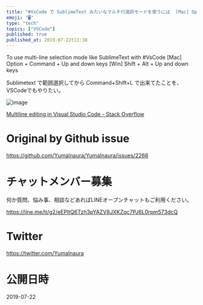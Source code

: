 ```yaml
---
title: "#VsCode で SublimeText みたいなマルチ行選択モードを使うには  [Mac] Option+Command+上下キー [W"
emoji: "🖥"
type: "tech"
topics: ["VSCode"]
published: true
published_at: 2019-07-22t11:38
---
```


To use multi-line selection mode like SublimeText with #VsCode [Mac] Option + Command + Up and down keys [Win] Shift + Alt + Up and down keys


Sublimetext で範囲選択してから Command+Shift+L で出来てたことを、VSCodeでもやりたい。

![image](https://user-images.githubusercontent.com/13635059/61599257-1fb15a80-ac62-11e9-9944-4620c31e9833.png)


[Multiline editing in Visual Studio Code - Stack Overflow](https://stackoverflow.com/questions/30037808/multiline-editing-in-visual-studio-code)


# Original by Github issue

https://github.com/YumaInaura/YumaInaura/issues/2266








<!-- Update From Qiita API -->

# チャットメンバー募集


何か質問、悩み事、相談などあればLINEオープンチャットもご利用ください。

https://line.me/ti/g2/eEPltQ6Tzh3pYAZV8JXKZqc7PJ6L0rpm573dcQ





# Twitter


https://twitter.com/YumaInaura


<!-- Update From Qiita API -->



# 公開日時

2019-07-22

